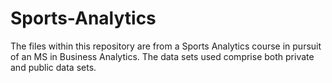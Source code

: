 # Sports-Analytics

The files within this repository are from a Sports Analytics course in pursuit of an MS in Business Analytics. The data sets used comprise both private and public data sets.
